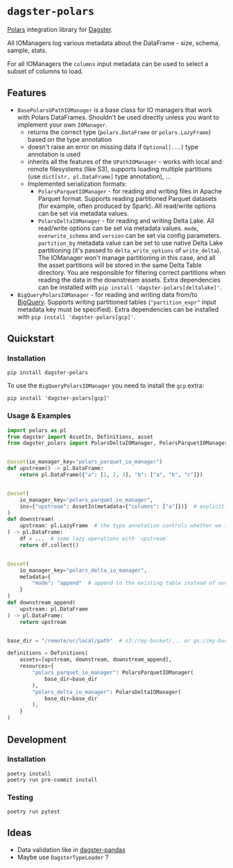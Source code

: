 # `dagster-polars`

[Polars](https://github.com/pola-rs/polars) integration library for [Dagster](https://github.com/dagster-io/dagster).

All IOManagers log various metadata about the DataFrame - size, schema, sample, stats.

For all IOManagers the `columns` input metadata can be used to select a subset of columns to load.

## Features
 - `BasePolarsUPathIOManager` is a base class for IO managers that work with Polars DataFrames. Shouldn't be used directly unless you want to implement your own `IOManager`.
   - returns the correct type (`polars.DataFrame` or `polars.LazyFrame`) based on the type annotation
   - doesn't raise an error on missing data if `Optional[...]` type annotation is used
   - inherits all the features of the `UPathIOManager` - works with local and remote filesystems (like S3),
       supports loading multiple partitions (use `dict[str, pl.DataFrame]` type annotation), ...
   - Implemented serialization formats:
     - `PolarsParquetIOManager` - for reading and writing files in Apache Parquet format. Supports reading partitioned Parquet datasets (for example, often produced by Spark). All read/write options can be set via metadata values.
     - `PolarsDeltaIOManager` - for reading and writing Delta Lake. All read/write options can be set via metadata values. `mode`, `overwrite_schema` and `version` can be set via config parameters. `partition_by` metadata value can be set to use native Delta Lake partitioning (it's passed to `delta_write_options` of `write_delta`). The IOManager won't manage partitioning in this case, and all the asset partitions will be stored in the same Delta Table directory. You are responsible for filtering correct partitions when reading the data in the downstream assets. Extra dependencies can be installed with `pip install 'dagster-polars[deltalake]'`.
 - `BigQueryPolarsIOManager` - for reading and writing data from/to [BigQuery](https://cloud.google.com/bigquery). Supports writing partitioned tables (`"partition_expr"` input metadata key must be specified). Extra dependencies can be installed with `pip install 'dagster-polars[gcp]'`.

## Quickstart

### Installation

```shell
pip install dagster-polars
```

To use the `BigQueryPolarsIOManager` you need to install the `gcp` extra:
```shell
pip install 'dagster-polars[gcp]'
```


### Usage & Examples
```python
import polars as pl
from dagster import AssetIn, Definitions, asset
from dagster_polars import PolarsDeltaIOManager, PolarsParquetIOManager


@asset(io_manager_key="polars_parquet_io_manager")
def upstream() -> pl.DataFrame:
    return pl.DataFrame({"a": [1, 2, 3], "b": ["a", "b", "c"]})


@asset(
    io_manager_key="polars_parquet_io_manager",
    ins={"upstream": AssetIn(metadata={"columns": ["a"]})}  # explicitly specify which columns to load
)
def downstream(
    upstream: pl.LazyFrame  # the type annotation controls whether we load an eager or lazy DataFrame
) -> pl.DataFrame:
    df = ...  # some lazy operations with `upstream`
    return df.collect()


@asset(
    io_manager_key="polars_delta_io_manager",
    metadata={
        "mode": "append"  # append to the existing table instead of overwriting it
    }
)
def downstream_append(
    upstream: pl.DataFrame
) -> pl.DataFrame:
    return upstream


base_dir = "/remote/or/local/path"  # s3://my-bucket/... or gs://my-bucket/... also works!

definitions = Definitions(
    assets=[upstream, downstream, downstream_append],
    resources={
        "polars_parquet_io_manager": PolarsParquetIOManager(
            base_dir=base_dir
        ),
        "polars_delta_io_manager": PolarsDeltaIOManager(
            base_dir=base_dir
        ),
    }
)
```

## Development

### Installation
```shell
poetry install
poetry run pre-commit install
```

### Testing
```shell
poetry run pytest
```

## Ideas
 - Data validation like in [dagster-pandas](https://docs.dagster.io/integrations/pandas#validating-pandas-dataframes-with-dagster-types)
 - Maybe use `DagsterTypeLoader` ?
